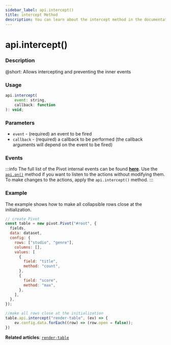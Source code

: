 ```yaml
---
sidebar_label: api.intercept()
title: intercept Method
description: You can learn about the intercept method in the documentation of the DHTMLX JavaScript Pivot library. Browse developer guides and API reference, try out code examples and live demos, and download a free 30-day evaluation version of DHTMLX Pivot.
---
```


# api.intercept()

### Description

@short: Allows intercepting and preventing the inner events

### Usage

~~~jsx {}
api.intercept(
    event: string,
    callback: function
): void;
~~~

### Parameters

- `event` - (required) an event to be fired 
- `callback` - (required) a callback to be performed (the callback arguments will depend on the event to be fired)

### Events

:::info
The full list of the Pivot internal events can be found [**here**](api/overview/main-overview.md/#pivot-events).
Use the [`api.on()`](/api/internal/on-method) method if you want to listen to the actions without modifying them. To make changes to the actions, apply the `api.intercept()` method.
:::

### Example

The example shows how to make all collapsible rows close at the initialization. 

~~~jsx
// create Pivot
const table = new pivot.Pivot("#root", {
  fields,
  data: dataset,
  config: {
    rows: ["studio", "genre"],
    columns: [],
    values: [
      {
        field: "title",
        method: "count",
      },
      {
        field: "score",
        method: "max",
      },
    ],
  },
});

//make all rows close at the initialization
table.api.intercept("render-table", (ev) => {
    ev.config.data.forEach((row) => (row.open = false));
})
~~~

**Related articles**: [`render-table`](/api/events/render-table-event)